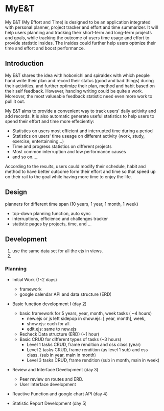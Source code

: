 # MyE&T
My E&T (My Effort and Time) is designed to be an application integrated with personal planner, project tracker and effort and time summarizer. It will help users planning and tracking their short-term and long-term projects and goals, while tracking the outcome of users time usage and effort to provide statistic insides. The insides could further help users optmize their time and effort and boost performance.

## Introduction
My E&T shares the idea with hobonichi and spiraldex with which people hand write their plan and record their status (good and bad things) during their activities, and further optimize their plan, method and habit based on their self feedback. However, handing writing could be quite a work. Moreover, the most valueable feedback statistic need even more work to pull it out.

My E&T aims to provide a convenient way to track users' daily acitivity and add records. It is also automatic generate useful statistics to help users to spend their effort and time more effeciently:
* Statistics on users most efficient and interrupted time during a period
* Statistics on users' time useage on different activity (work, study, exercise, entertainning...)
* Time and progress statistics on different projects
* Most common interruption and low performance causes 
* and so on.....

According to the results, users could modify their schedule, habit and method to have better outcome form their effort and time so that speed up on their rail to the goal while having more time to enjoy the life.

## Design
planners for different time span (10 years, 1 year, 1 month, 1 week)
* top-down planning function, auto sync
* interruptions, efficience and challenges tracker
* statistic pages by projects, time, and ...



## Development
1. use the same data set for all the ejs in views.
2. 

### Planning
* Initial Work (1~2 days)
  * framework 
  * google calendar API and data structure (ERD)

* Basic function development I (day 2)
  * basic framework for 5 years, year, month, week tasks ( ~4 hours)
    * new.ejs or js left sidepop in show.ejs: [ year, month], week, 
    * show.ejs: each for all.
    * edit.ejs: same to new.ejs
  * Recheck Data structure (ERD) (~1 hour)
  * Basic CRUD for different types of tasks (~3 hours)
    * Level 1 tasks CRUD, frame rendition and css class (year)
    * Level 2 tasks CRUD, frame rendition (as level 1 sub) and css class. (sub in year, main in month)
    * Level 3 tasks CRUD, frame rendition                                 (sub in month, main in week)

* Review and Interface Development (day 3)
  * Peer review on routes and ERD.
  * User Interface development

* Reactive Function and google chart API (day 4)

* Statistic Report Development (day 5)
  


